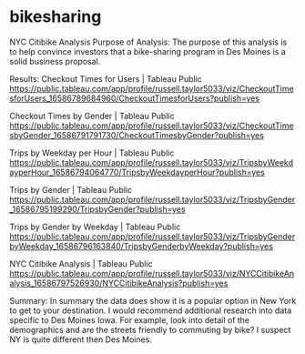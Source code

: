 # bikesharing

NYC Citibike Analysis
Purpose of Analysis:
The purpose of this analysis is to help convince investors that a bike-sharing program in Des Moines is a solid business proposal.

Results:
Checkout Times for Users | Tableau Public
https://public.tableau.com/app/profile/russell.taylor5033/viz/CheckoutTimesforUsers_16586789684960/CheckoutTimesforUsers?publish=yes

Checkout Times by Gender | Tableau Public
https://public.tableau.com/app/profile/russell.taylor5033/viz/CheckoutTimesbyGender_16586791791730/CheckoutTimesbyGender?publish=yes

Trips by Weekday per Hour | Tableau Public
https://public.tableau.com/app/profile/russell.taylor5033/viz/TripsbyWeekdayperHour_16586794064770/TripsbyWeekdayperHour?publish=yes

Trips by Gender | Tableau Public
https://public.tableau.com/app/profile/russell.taylor5033/viz/TripsbyGender_16586795199290/TripsbyGender?publish=yes

Trips by Gender by Weekday | Tableau Public
https://public.tableau.com/app/profile/russell.taylor5033/viz/TripsbyGenderbyWeekday_16586796163840/TripsbyGenderbyWeekday?publish=yes

NYC Citibike Analysis | Tableau Public
https://public.tableau.com/app/profile/russell.taylor5033/viz/NYCCitibikeAnalysis_16586797526930/NYCCitibikeAnalysis?publish=yes

Summary:
In summary the data does show it is a popular option in New York to get to your destination.  I would recommend additional research into data specific to Des Moines Iowa.  For example, look into detail of the demographics and are the streets friendly to commuting by bike?  I suspect NY is quite different then Des Moines.
